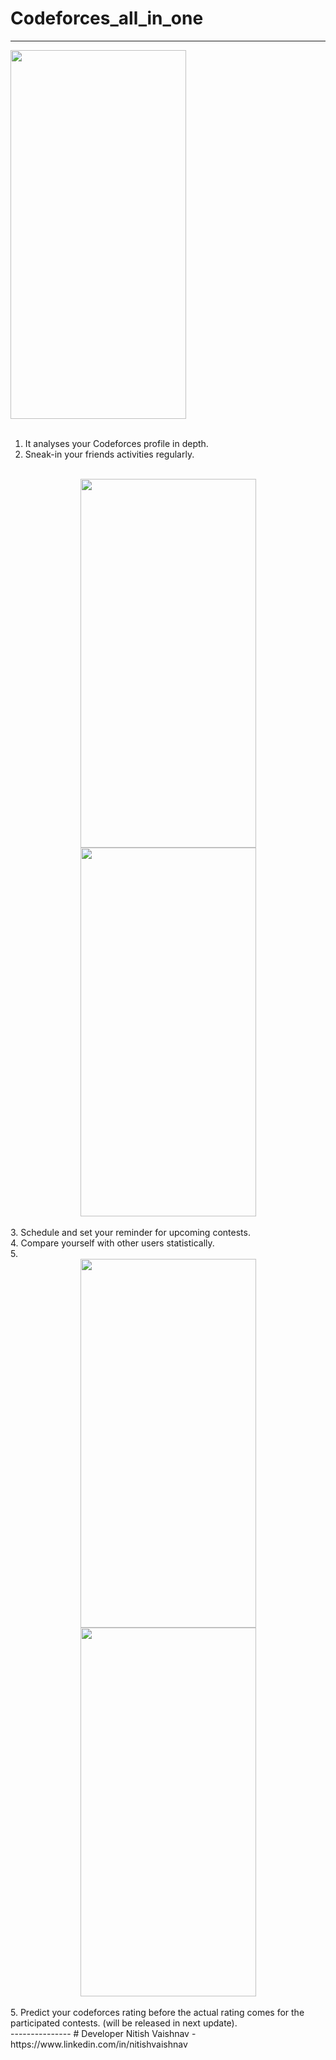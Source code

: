 # Codeforces_all_in_one
---------------

<a href="url"><img src="https://github.com/nitishv2017/Codeforces_all_in_one/blob/master/final_entry_gif.gif"  width="281" height="590" ></a> <br/> <br/>

1. It analyses your Codeforces profile in depth. <br/>
2. Sneak-in your friends activities regularly.<br/> <br/>

<div align="center">
<a href="url"><img src="https://github.com/nitishv2017/Codeforces_all_in_one/blob/master/2.jpg"  width="281" height="590" ></a>
<a href="url"><img src="https://github.com/nitishv2017/Codeforces_all_in_one/blob/master/3.jpg"  width="281" height="590" ></a>
 </div>
 <br/>
3. Schedule and set your reminder for upcoming contests.<br/>
4. Compare yourself with other users statistically.<br/>
5. <div align="center">
<a href="url"><img src="https://github.com/nitishv2017/Codeforces_all_in_one/blob/master/4.jpg"  width="281" height="590" ></a>
<a href="url"><img src="https://github.com/nitishv2017/Codeforces_all_in_one/blob/master/5.jpg"  width="281" height="590" ></a>
 </div>
 <br/>
5. Predict your codeforces rating before the actual rating comes for the participated contests. (will be released in next update).<br/>
 ---------------
# Developer
Nitish Vaishnav - https://www.linkedin.com/in/nitishvaishnav <br/>
 
